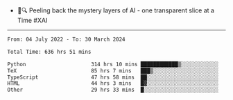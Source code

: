 - 🧅🔍 Peeling back the mystery layers of AI - one transparent slice at a Time #XAI

---

<!--START_SECTION:waka-->

```txt
From: 04 July 2022 - To: 30 March 2024

Total Time: 636 hrs 51 mins

Python                     314 hrs 10 mins ████████████▒░░░░░░░░░░░░   49.33 %
TeX                        85 hrs 7 mins   ███▒░░░░░░░░░░░░░░░░░░░░░   13.37 %
TypeScript                 47 hrs 58 mins  ██░░░░░░░░░░░░░░░░░░░░░░░   07.53 %
HTML                       44 hrs 3 mins   █▓░░░░░░░░░░░░░░░░░░░░░░░   06.92 %
Other                      29 hrs 33 mins  █░░░░░░░░░░░░░░░░░░░░░░░░   04.64 %
```

<!--END_SECTION:waka-->
